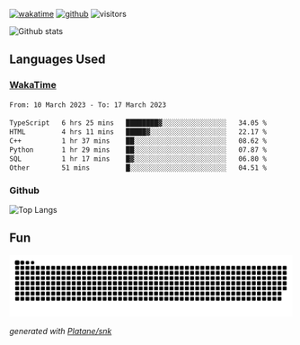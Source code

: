 [![wakatime](https://wakatime.com/badge/user/82c377cd-a54c-404c-b7df-177b313ca539.svg)](https://wakatime.com/@82c377cd-a54c-404c-b7df-177b313ca539)
[![github](https://img.shields.io/github/followers/xinthose?logo=github&style=plastic)](https://github.com/alanhamlett?tab=followers)
![visitors](https://visitor-badge.glitch.me/badge?page_id=xinthose&left_color=green&right_color=red)

![Github stats](https://github-readme-stats.vercel.app/api?username=xinthose&show_icons=true&theme=radical&count_private=true)

## Languages Used

### [WakaTime](https://wakatime.com/)
<!--START_SECTION:waka-->

```text
From: 10 March 2023 - To: 17 March 2023

TypeScript   6 hrs 25 mins   ████████▓░░░░░░░░░░░░░░░░   34.05 %
HTML         4 hrs 11 mins   █████▓░░░░░░░░░░░░░░░░░░░   22.17 %
C++          1 hr 37 mins    ██░░░░░░░░░░░░░░░░░░░░░░░   08.62 %
Python       1 hr 29 mins    ██░░░░░░░░░░░░░░░░░░░░░░░   07.87 %
SQL          1 hr 17 mins    █▓░░░░░░░░░░░░░░░░░░░░░░░   06.80 %
Other        51 mins         █░░░░░░░░░░░░░░░░░░░░░░░░   04.51 %
```

<!--END_SECTION:waka-->

### Github

![Top Langs](https://github-readme-stats.vercel.app/api/top-langs/?username=xinthose)

## Fun
![github contribution grid snake animation](https://raw.githubusercontent.com/xinthose/xinthose/output/github-contribution-grid-snake.svg)

_generated with [Platane/snk](https://github.com/Platane/snk)_
